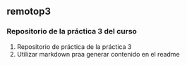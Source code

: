 ## remotop3
### Repositorio de la práctica 3 del curso
1. Repositorio de práctica de la práctica 3
2. Utilizar markdown praa generar contenido en el readme
